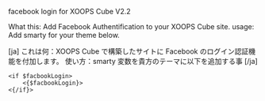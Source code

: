 facebook login for XOOPS Cube V2.2

What this: Add Facebook Authentification to your XOOPS Cube site.
usage: Add smarty for your theme below.

[ja]
これは何：XOOPS Cube で構築したサイトに Facebook のログイン認証機能を付加します。
使い方：smarty 変数を貴方のテーマに以下を追加する事
[/ja]

```
<if $facbookLogin>
	<{$facbookLogin}>
<{/if}>
```